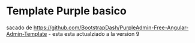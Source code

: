 # Template Purple basico

sacado de https://github.com/BootstrapDash/PurpleAdmin-Free-Angular-Admin-Template - esta esta actualziado a la version 9
